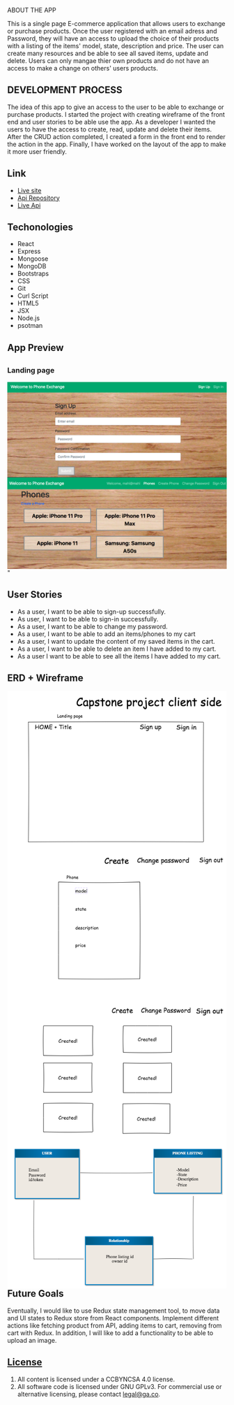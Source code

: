 ABOUT THE APP

This is a single page E-commerce application that allows users to exchange or purchase products. Once the user registered with an email adress and Password, they will have an access to upload the choice of their products with a listing of the items' model, state, description and price. The user can create many resources and be able to see all saved items, update and delete. Users can only mangae thier own products and do not have an access to make a change on others' users products.

## DEVELOPMENT PROCESS

The idea of this app to give an access to the user to be able to exchange or purchase products. I started the project with creating wireframe of the front end and user stories to be able use the app. As a developer I wanted the users to have the access to create, read, update and delete their items. After the CRUD action completed, I created a form in the front end to render the action in the app. Finally, I have worked on the layout of the app to make it more user friendly.


## Link
- [Live site](https://mk1366.github.io/Capstone-Client/#/)
- [Api Repository](https://github.com/mk1366/React-api)
- [Live Api](https://boiling-lake-07501.herokuapp.com/)



## Techonologies
- React
- Express
- Mongoose
- MongoDB
- Bootstraps
- CSS
- Git
- Curl Script
- HTML5
- JSX
- Node.js
- psotman

## App Preview

## <h3>Landing page</h3>
<img src="phone-landing.png"
      alt="Phone Landing page"
      style="float: left; margin-right: 10px;" />
<img src="phone-cart.png"
  alt="Phone cart page"
  style="float: left; margin-right: 10px;" />"

## User Stories

- As a user, I want to be able to sign-up successfully.
- As user, I want to be able to sign-in successfully.
- As a user, I want to be able to change my password.
- As a user, I want to be able to add an items/phones to my cart
- As a user, I want to update the content of my saved items in the cart.
- As a user, I want to be able to delete an item I have added to my cart.
- As a user I want to be able to see all the items I have added to my cart.

## ERD + Wireframe

<img src="wireframe_1.png"
     alt="phone Wireframe 1"
     style="float: left; margin-right: 10px;" />
<img src="wireframe_0.png"
     alt="phone Wireframe 0"
     style="float: left; margin-right: 10px;" />
<img src="wireframe_3.png"
     alt="phone Wireframe 3"
     style="float: left; margin-right: 10px;" />
<img src="erd.png"
     alt="phone API Entity Relationship Diagram"
     style="float: left; margin-right: 10px;" />

## Future Goals

Eventually, I would like to use Redux state management tool, to move data and UI states to Redux store from React components. Implement different actions like fetching product from API, adding items to cart, removing from cart with Redux. In addition, I will like to add a functionality to be able to upload an image.


## [License](LICENSE)

1. All content is licensed under a CC­BY­NC­SA 4.0 license.
1. All software code is licensed under GNU GPLv3. For commercial use or
    alternative licensing, please contact legal@ga.co.
